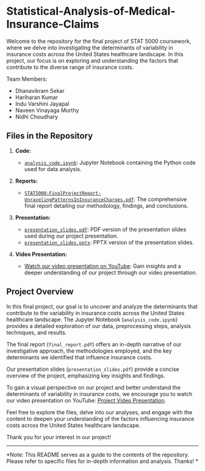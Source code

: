 # Statistical-Analysis-of-Medical-Insurance-Claims
Welcome to the repository for the final project of STAT 5000 coursework, where we delve into investigating the determinants of variability in insurance costs across the United States healthcare landscape. In this project, our focus is on exploring and understanding the factors that contribute to the diverse range of insurance costs.

Team Members:
* Dhanavikram Sekar
* Hariharan Kumar
* Indu Varshini Jayapal
* Naveen Vinayaga Murthy
* Nidhi Choudhary

## Files in the Repository

1. **Code:**
   - [`analysis_code.ipynb`](https://github.com/NaveenV110/Statistical-Analysis-of-Medical-Insurance-Claims/blob/main/analysis_code.ipynb): Jupyter Notebook containing the Python code used for data analysis.
2. **Reports:**
   - [`STAT5000-FinalProjectReport-UnravelingPatternsInInsuranceCharges.pdf`](https://github.com/NaveenV110/Statistical-Analysis-of-Medical-Insurance-Claims/blob/main/STAT5000-FinalProjectReport-UnravelingPatternsInInsuranceCharges.pdf): The comprehensive final report detailing our methodology, findings, and conclusions.

3. **Presentation:**
   - [`presentation_slides.pdf`](https://github.com/NaveenV110/Statistical-Analysis-of-Medical-Insurance-Claims/blob/main/presentation_slides.pdf): PDF version of the presentation slides used during our project presentation.
   - [`presentation_slides.pptx`](https://github.com/NaveenV110/Statistical-Analysis-of-Medical-Insurance-Claims/blob/main/presentation_slide_deck.pptx): PPTX version of the presentation slides.

4. **Video Presentation:**
   - [Watch our video presentation on YouTube](https://www.youtube.com/watch?v=f8VYyrw_g9g): Gain insights and a deeper understanding of our project through our video presentation.
  
## Project Overview

In this final project, our goal is to uncover and analyze the determinants that contribute to the variability in insurance costs across the United States healthcare landscape. The Jupyter Notebook (`analysis_code.ipynb`) provides a detailed exploration of our data, preprocessing steps, analysis techniques, and results.

The final report (`final_report.pdf`) offers an in-depth narrative of our investigative approach, the methodologies employed, and the key determinants we identified that influence insurance costs. 

Our presentation slides (`presentation_slides.pdf`) provide a concise overview of the project, emphasizing key insights and findings.

To gain a visual perspective on our project and better understand the determinants of variability in insurance costs, we encourage you to watch our video presentation on YouTube: [Project Video Presentation](https://www.youtube.com/watch?v=f8VYyrw_g9g).

Feel free to explore the files, delve into our analyses, and engage with the content to deepen your understanding of the factors influencing insurance costs across the United States healthcare landscape.

Thank you for your interest in our project!

---

*Note: This README serves as a guide to the contents of the repository. Please refer to specific files for in-depth information and analysis. Thanks! *

